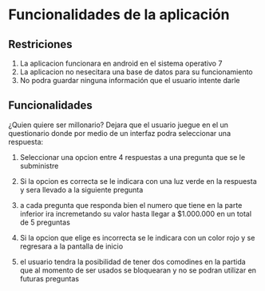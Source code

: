 # Funcionalidades de la aplicación
## Restriciones 


1) La aplicacion funcionara en android en el sistema operativo 7 
2) La aplicacion no nesecitara una base de datos para su funcionamiento
3) No podra guardar ninguna información que el usuario intente darle 


## Funcionalidades 

¿Quien quiere ser millonario? Dejara que el usuario juegue en el un questionario donde por medio de un interfaz podra seleccionar una respuesta:

1) Seleccionar una opcion entre 4 respuestas a una pregunta que se le subministre 

2) Si la opcion es correcta se le indicara con una luz verde en la respuesta y sera llevado a la siguiente pregunta

3) a cada pregunta que responda bien el numero que tiene en la parte inferior ira incremetando su valor hasta llegar a $1.000.000 en un total de 5 preguntas 

4) Si la opcion que elige es incorrecta se le indicara con un color rojo y se regresara a la pantalla de inicio 

5) el usuario tendra la posibilidad de tener dos comodines en la partida que al momento de ser usados se 
bloquearan y  no se podran utilizar en futuras preguntas 
